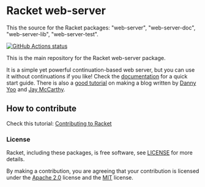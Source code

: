 # Racket web-server

This the source for the Racket packages: "web-server", "web-server-doc", "web-server-lib", "web-server-test".

<p align="left">
  <a href="https://github.com/racket/web-server/actions?query=workflow%3A%22CI%22">
    <img alt="GitHub Actions status" src="https://github.com/racket/web-server/workflows/CI/badge.svg">
  </a>
</p>


This is the main repository for the Racket web-server package.

It is a simple yet powerful continuation-based web server, but you can use it without continuations if you like!
Check the [documentation](https://docs.racket-lang.org/web-server/) for a quick start guide.
There is also a [good tutorial](https://docs.racket-lang.org/continue/) on making a blog written by [Danny Yoo](https://github.com/dyoo) and [Jay McCarthy](https://github.com/jeapostrophe).

## How to contribute

Check this tutorial: [Contributing to Racket](https://blog.racket-lang.org/2017/09/tutorial-contributing-to-racket.html)

### License

Racket, including these packages, is free software, see [LICENSE]
for more details.

By making a contribution, you are agreeing that your contribution
is licensed under the [Apache 2.0] license and the [MIT] license.

[MIT]: https://github.com/racket/racket/blob/master/racket/src/LICENSE-MIT.txt
[Apache 2.0]: https://www.apache.org/licenses/LICENSE-2.0.txt
[LICENSE]: LICENSE
